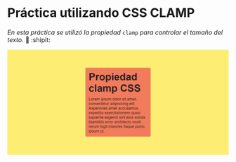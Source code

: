# Práctica utilizando CSS CLAMP

*En esta práctica se utilizó la propiedad* `clamp` *para controlar el tamaño del texto.* :paw_prints: :shipit:

![Práctica con la cual se está aprendiendo texto responsive](./img/texto.jpeg)